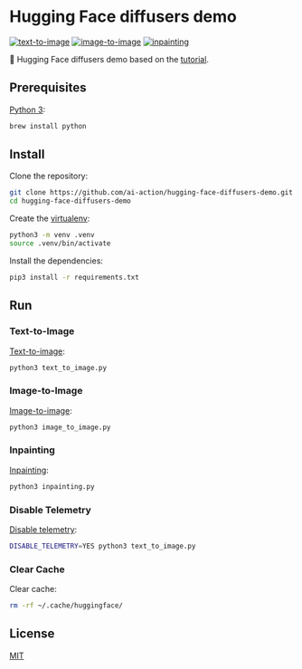 # Hugging Face diffusers demo

[![text-to-image](https://github.com/ai-action/hugging-face-diffusers-demo/actions/workflows/text-to-image.yml/badge.svg)](https://github.com/ai-action/hugging-face-diffusers-demo/actions/workflows/text-to-image.yml)
[![image-to-image](https://github.com/ai-action/hugging-face-diffusers-demo/actions/workflows/image-to-image.yml/badge.svg)](https://github.com/ai-action/hugging-face-diffusers-demo/actions/workflows/image-to-image.yml)
[![inpainting](https://github.com/ai-action/hugging-face-diffusers-demo/actions/workflows/inpainting.yml/badge.svg)](https://github.com/ai-action/hugging-face-diffusers-demo/actions/workflows/inpainting.yml)

🤗 Hugging Face diffusers demo based on the [tutorial](https://huggingface.co/docs/diffusers/main/tutorials/autopipeline).

## Prerequisites

[Python 3](https://www.python.org/):

```sh
brew install python
```

## Install

Clone the repository:

```sh
git clone https://github.com/ai-action/hugging-face-diffusers-demo.git
cd hugging-face-diffusers-demo
```

Create the [virtualenv](https://docs.python-guide.org/dev/virtualenvs/):

```sh
python3 -m venv .venv
source .venv/bin/activate
```

Install the dependencies:

```sh
pip3 install -r requirements.txt
```

## Run

### Text-to-Image

[Text-to-image](https://huggingface.co/docs/diffusers/main/tutorials/autopipeline?autopipeline=text-to-image):

```sh
python3 text_to_image.py
```

### Image-to-Image

[Image-to-image](https://huggingface.co/docs/diffusers/main/tutorials/autopipeline?autopipeline=image-to-image):

```sh
python3 image_to_image.py
```

### Inpainting

[Inpainting](https://huggingface.co/docs/diffusers/main/tutorials/autopipeline?autopipeline=inpainting):

```sh
python3 inpainting.py
```

### Disable Telemetry

[Disable telemetry](https://huggingface.co/docs/diffusers/main/installation#telemetry-logging):

```sh
DISABLE_TELEMETRY=YES python3 text_to_image.py
```

### Clear Cache

Clear cache:

```sh
rm -rf ~/.cache/huggingface/
```

## License

[MIT](LICENSE)
